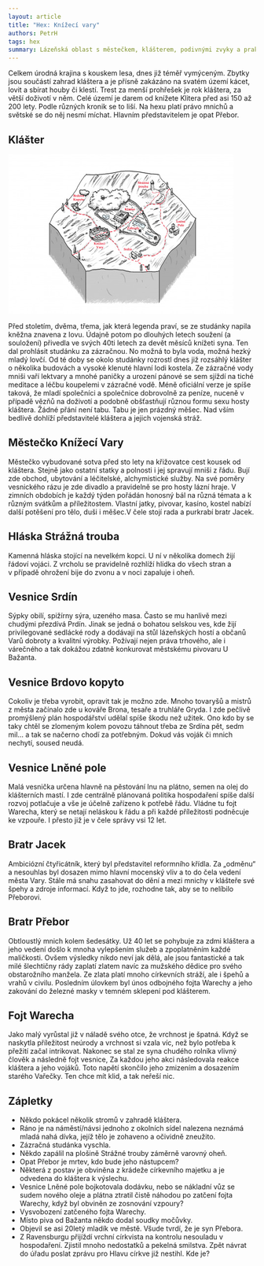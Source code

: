 ```yaml
---
layout: article
title: "Hex: Knížecí vary"
authors: PetrH
tags: hex
summary: Lázeňská oblast s městečkem, klášterem, podivnými zvyky a praktikami pro vybranou společnost.
---
```


Celkem úrodná krajina s kouskem lesa, dnes již téměř vymýceným. Zbytky jsou součástí zahrad kláštera a je přísně zakázáno na svatém území kácet, lovit a sbírat houby či klestí. Trest za menší prohřešek je rok kláštera, za větší doživotí v něm. Celé území je darem od knížete Klitera před asi 150 až 200 lety. Podle různých kronik se to liší. Na hexu platí právo mnichů a světské se do něj nesmí míchat. Hlavním představitelem je opat Přebor.

## Klášter

![](petrh-opt.jpg)

Před stoletím, dvěma, třema, jak která legenda praví, se ze studánky napila kněžna znavena z lovu. Údajně potom po dlouhých letech soužení (a souložení) přivedla ve svých 40ti letech za devět měsíců knížeti syna. Ten dal prohlásit studánku za zázračnou. No možná to byla voda, možná hezký mladý lovčí. Od té doby se okolo studánky rozrostl dnes již rozsáhlý klášter o několika budovách a vysoké klenuté hlavní lodi kostela. Ze zázračné vody mniši vaří lektvary a mnohé paničky a urození pánové se sem sjíždí na tiché meditace a léčbu koupelemi v zázračné vodě. Méně oficiální verze je spíše taková, že mladí společníci a společnice dobrovolně za peníze, nuceně v případě vězňů na doživotí a podobně obšťastňují různou formu sexu hosty kláštera. Žádné přání není tabu. Tabu je jen prázdný měšec. Nad vším bedlivě dohlíží představitelé kláštera a jejich vojenská stráž.

## Městečko Knížecí Vary

Městečko vybudované sotva před sto lety na křižovatce cest kousek od kláštera. Stejně jako ostatní statky a polnosti i jej spravují mniši z řádu. Bují zde obchod, ubytování a léčitelské, alchymistické služby. Na své poměry vesnického rázu je zde divadlo a pravidelně se pro hosty lázní hraje. V zimních obdobích je každý týden pořádán honosný bál na různá témata a k různým svátkům a příležitostem. Vlastní jatky, pivovar, kasíno, kostel nabízí další potěšení pro tělo, duši i měšec.V čele stojí rada a purkrabí bratr Jacek.

## Hláska Strážná trouba

Kamenná hláska stojící na nevelkém kopci. U ní v několika domech žijí řádoví vojáci. Z vrcholu se pravidelně rozhlíží hlídka do všech stran a v případě ohrožení bije do zvonu a v noci zapaluje i oheň.

## Vesnice Srdín

Sýpky obilí, spižírny sýra, uzeného masa. Často se mu hanlivě mezi chudými přezdívá Prdín. Jinak se jedná o bohatou selskou ves, kde žijí privilegované sedlácké rody a dodávají na stůl lázeňských hostí a občanů Varů dobroty a kvalitní výrobky. Požívají nejen práva trhového, ale i várečného a tak dokážou zdatně konkurovat městskému pivovaru U Bažanta.

## Vesnice Brdovo kopyto

Cokoliv je třeba vyrobit, opravit tak je možno zde. Mnoho tovaryšů a mistrů z města začínalo zde u kováře Brona, tesaře a truhláře Gryda. I zde pečlivě promýšlený plán hospodářství udělal spíše škodu než užitek. Ono kdo by se taky chtěl se zlomeným kolem povozu táhnout třeba ze Srdína pět, sedm mil... a tak se načerno chodí za potřebným. Dokud vás voják či mnich nechytí, soused neudá.

## Vesnice Lněné pole

Malá vesnička určena hlavně na pěstování lnu na plátno, semen na olej do klášterních mastí. I zde centrálně plánovaná politika hospodaření spíše další rozvoj potlačuje a vše je účelně zařízeno k potřebě řádu. Vládne tu fojt Warecha, který se netají neláskou k řádu a při každé příležitosti podněcuje ke vzpouře. I přesto již je v čele správy vsi 12 let.

## Bratr Jacek

Ambiciózní čtyřicátník, který byl představitel reformního křídla. Za „odměnu“ a nesouhlas byl dosazen mimo hlavní mocenský vliv a to do čela vedení města Vary. Stále má snahu zasahovat do dění a mezi mnichy v klášteře své špehy a zdroje informací. Když to jde, rozhodne tak, aby se to nelíbilo Přeborovi.

## Bratr Přebor

Obtloustlý mnich kolem šedesátky. Už 40 let se pohybuje za zdmi kláštera a jeho vedení došlo k mnoha vylepšením služeb a zpoplatněním každé maličkosti. Ovšem výsledky nikdo neví jak dělá, ale jsou fantastické a tak milé šlechtičny rády zaplatí zlatem navíc za mužského dědice pro svého obstarožního manžela. Ze zlata platí mnoho církevních stráží, ale i špehů a vrahů v civilu. Posledním úlovkem byl únos odbojného fojta Warechy a jeho zakování do železné masky v temném sklepení pod klášterem.

## Fojt Warecha

Jako malý vyrůstal již v náladě svého otce, že vrchnost je špatná. Když se naskytla příležitost neúrody a vrchnost si vzala víc, než bylo potřeba k přežití začal intrikovat. Nakonec se stal ze syna chudého rolníka vlivný člověk a následně fojt vesnice, Za každou jeho akci následovala reakce kláštera a jeho vojáků. Toto napětí skončilo jeho zmizením a dosazením starého Vařečky. Ten chce mít klid, a tak neřeší nic.

## Zápletky

- Někdo pokácel několik stromů v zahradě kláštera.
- Ráno je na náměstí/návsi jednoho z okolních sídel nalezena neznámá mladá nahá dívka, jejíž tělo je zohaveno a očividně zneužito.
- Zázračná studánka vyschla.
- Někdo zapálil na plošině Strážné trouby záměrně varovný oheň.
- Opat Přebor je mrtev, kdo bude jeho nástupcem?
- Některá z postav je obviněna z krádeže církevního majetku a je odvedena do kláštera k výslechu.
- Vesnice Lněné pole bojkotovala dodávku, nebo se nákladní vůz se sudem nového oleje a plátna ztratil čistě náhodou po zatčení fojta Warechy, když byl obviněn ze zosnování vzpoury?
- Vysvobození zatčeného fojta Warechy.
- Místo piva od Bažanta někdo dodal soudky močůvky.
- Objevil se asi 20letý mladík ve městě. Všude tvrdí, že je syn Přebora.
- Z Ravensburgu přijíždí vrchní církvista na kontrolu nesouladu v hospodaření. Zjistil mnoho nedostatků a pekelná smilstva. Zpět návrat do úřadu poslat zprávu pro Hlavu církve již nestihl. Kde je?
